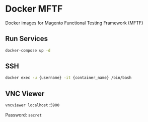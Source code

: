 # Docker MFTF
Docker images for Magento Functional Testing Framework (MFTF)

## Run Services
```sh
docker-compose up -d
```

## SSH
```sh
docker exec -u {username} -it {container_name} /bin/bash
```

## VNC Viewer
```sh
vncviewer localhost:5900
```
Password: `secret`
